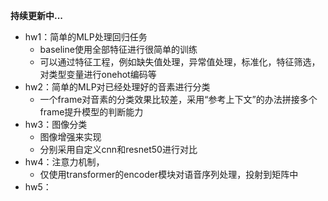 **持续更新中...**

- hw1：简单的MLP处理回归任务
  - baseline使用全部特征进行很简单的训练
  - 可以通过特征工程，例如缺失值处理，异常值处理，标准化，特征筛选，对类型变量进行onehot编码等
- hw2：简单的MLP对已经处理好的音素进行分类
  - 一个frame对音素的分类效果比较差，采用“参考上下文”的办法拼接多个frame提升模型的判断能力
- hw3：图像分类
  - 图像增强来实现
  - 分别采用自定义cnn和resnet50进行对比
- hw4：注意力机制，
  - 仅使用transformer的encoder模块对语音序列处理，投射到矩阵中
- hw5：